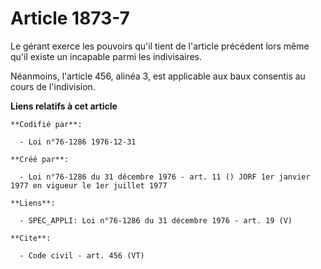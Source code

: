 # Article 1873-7

Le gérant exerce les pouvoirs qu'il tient de l'article précédent lors même qu'il existe un incapable parmi les indivisaires. 

Néanmoins, l'article 456, alinéa 3, est applicable aux baux consentis au cours de l'indivision.

**Liens relatifs à cet article**

	**Codifié par**:

	  - Loi n°76-1286 1976-12-31

	**Créé par**:

	  - Loi n°76-1286 du 31 décembre 1976 - art. 11 () JORF 1er janvier 1977 en vigueur le 1er juillet 1977

	**Liens**:

	  - SPEC_APPLI: Loi n°76-1286 du 31 décembre 1976 - art. 19 (V)

	**Cite**:

	  - Code civil - art. 456 (VT)
